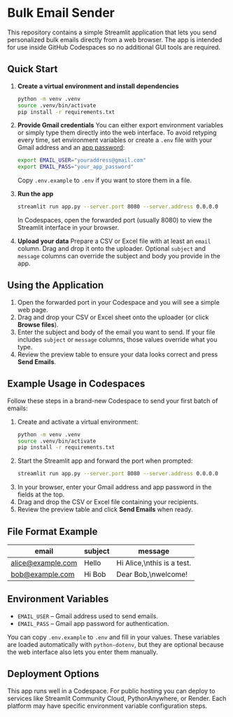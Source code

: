 # Bulk Email Sender

This repository contains a simple Streamlit application that lets you send
personalized bulk emails directly from a web browser. The app is intended for
use inside GitHub Codespaces so no additional GUI tools are required.

## Quick Start

1. **Create a virtual environment and install dependencies**
   ```bash
   python -m venv .venv
   source .venv/bin/activate
   pip install -r requirements.txt
   ```

2. **Provide Gmail credentials**
   You can either export environment variables or simply type them directly into
   the web interface. To avoid retyping every time, set environment variables or
   create a `.env` file with your Gmail address and an
   [app password](https://support.google.com/accounts/answer/185833):
   ```bash
   export EMAIL_USER="youraddress@gmail.com"
   export EMAIL_PASS="your_app_password"
   ```
   Copy `.env.example` to `.env` if you want to store them in a file.

3. **Run the app**
   ```bash
   streamlit run app.py --server.port 8080 --server.address 0.0.0.0
   ```
   In Codespaces, open the forwarded port (usually 8080) to view the Streamlit interface in your browser.


4. **Upload your data**
   Prepare a CSV or Excel file with at least an `email` column. Drag and drop
   it onto the uploader. Optional `subject` and `message` columns can override
   the subject and body you provide in the app.

## Using the Application

1. Open the forwarded port in your Codespace and you will see a simple web page.
2. Drag and drop your CSV or Excel sheet onto the uploader (or click **Browse files**).
3. Enter the subject and body of the email you want to send. If your file
   includes `subject` or `message` columns, those values override what you type.
4. Review the preview table to ensure your data looks correct and press
   **Send Emails**.

## Example Usage in Codespaces

Follow these steps in a brand-new Codespace to send your first batch of emails:

1. Create and activate a virtual environment:
   ```bash
   python -m venv .venv
   source .venv/bin/activate
   pip install -r requirements.txt
   ```
2. Start the Streamlit app and forward the port when prompted:
   ```bash
   streamlit run app.py --server.port 8080 --server.address 0.0.0.0
   ```
3. In your browser, enter your Gmail address and app password in the fields at the top.
4. Drag and drop the CSV or Excel file containing your recipients.
5. Review the preview table and click **Send Emails** when ready.


## File Format Example

| email | subject | message |
|-------|---------|---------|
| alice@example.com | Hello | Hi Alice,\nthis is a test. |
| bob@example.com | Hi Bob | Dear Bob,\nwelcome! |

## Environment Variables

- `EMAIL_USER` – Gmail address used to send emails.
- `EMAIL_PASS` – Gmail app password for authentication.

You can copy `.env.example` to `.env` and fill in your values. These variables
are loaded automatically with `python-dotenv`, but they are optional because the
web interface also lets you enter them manually.

## Deployment Options

This app runs well in a Codespace. For public hosting you can deploy to services
like Streamlit Community Cloud, PythonAnywhere, or Render. Each platform may have
specific environment variable configuration steps.

